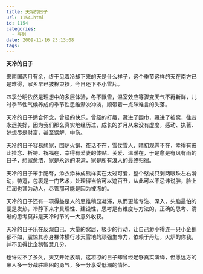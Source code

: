 ```yaml
---
title: 天冷的日子
url: 1154.html
id: 1154
categories:
  - 写到
date: 2009-11-16 23:13:08
tags:
---
```


**天冷的日子**

  
来南国两月有余，终于见着冷却下来的天是什么样子，这个季节这样的天在南方已是难得，家乡早已披棉束袄，今日还下不小雪片。  
  
四季分明依然是理想中的多层体验，冬不飘雪，温室效应等骤变天气不再新鲜，儿时季节性气候养成的季节性思维渐次冲淡，顺带着一点眯难言的失落。  
  
天冷的日子适合怀念，曾经的快乐，曾经的打趣，藏进了围巾，藏进了被窝，往昔永远美好，因为我们那么真实地经历过，成长的岁月从来没有虚度，感动、执著、梦想尽是财富，甚至误解、中伤。  
  
天冷的日子容易想家，围炉火锅、夜话不在，雪仗雪人、晴初观霁不在，幸得有彼此挂念、祈祷、祝福在，幸得有爱妻的体贴、关爱、温暖在，于是愈是有风有雨的日子，想家愈浓，家是永远的港湾，家是所有浪人的最终归宿。  
  
天冷的日子笨手肥臀，添衣添袜成熊样实在太过可爱，整个憨成只剩两眼珠左右滑动，特逗，包裹是一门艺术，处理得当恰可以遮百丑，从此可以不忌讳说胖，脸上红润也甚为动人，尽管那可能是因为被冻的。  
  
天冷的日子还有一项得益是人的思维稍显凝滞，从而更能专注、深入，头脑最怕的便是发热，冷静下来才具理性、建设性，思考是有维度与方法的，正确的思考、清晰的思考莫非是天冷时节的一大意外收获。  
  
天冷的日子乐在反观自己，大量的窝居，极少的行动，让自己渺小得连一只小企鹅都不如，震惊其赤身裸体横行冰天雪地的顽强生命力，依赖于丹灶，火炉的你我，并不见得比企鹅智慧几分。  
  
也许过不了多久，天又开始放晴，这凉凉的日子却曾经足够真实演绎，但愿远方的亲人多一分战胜寒困的勇气，多一分享受低潮的情怀。